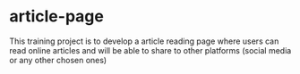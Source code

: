 # article-page
This training project is to develop a article reading page where users can read online articles and will be able to share to other platforms (social media or any other chosen ones) 
